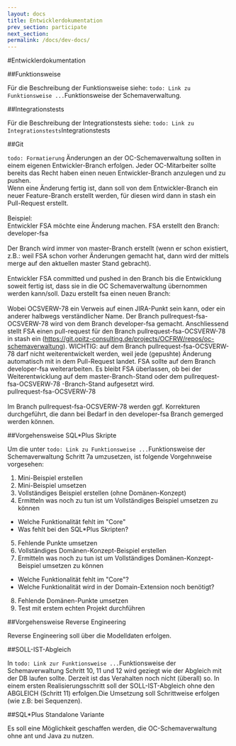 ```yaml
---
layout: docs
title: Entwicklerdokumentation
prev_section: participate
next_section:
permalink: /docs/dev-docs/
---
```


#Entwicklerdokumentation

##Funktionsweise

Für die Beschreibung der Funktionsweise siehe: `todo: Link zu Funktionsweise ...`Funktionsweise der Schemaverwaltung.

##Integrationstests

Für die Beschreibung der Integrationstests siehe: `todo: Link zu Integrationstests`Integrationstests

##Git

`todo: Formatierung`
Änderungen an der OC-Schemaverwaltung sollten in einem eigenen Entwickler-Branch erfolgen. Jeder OC-Mitarbeiter sollte bereits das Recht haben einen neuen Entwickler-Branch anzulegen und zu pushen.
<br/>Wenn eine Änderung fertig ist, dann soll von dem Entwickler-Branch ein neuer Feature-Branch erstellt werden, für diesen wird dann in stash ein Pull-Request erstellt.
<br/><br/>Beispiel:
<br/>Entwickler FSA möchte eine Änderung machen. FSA erstellt den Branch:
<br/>developer-fsa
<br/><br/>Der Branch wird immer von master-Branch erstellt (wenn er schon existiert, z.B.: weil FSA schon vorher Änderungen gemacht hat, dann wird der mittels merge auf den aktuellen master Stand gebracht).
<br/><br/>Entwickler FSA committed und pushed in den Branch bis die Entwicklung soweit fertig ist, dass sie in die OC Schemaverwaltung übernommen werden kann/soll. Dazu erstellt fsa einen neuen Branch:
<br/><br/>Wobei OCSVERW-78 ein Verweis auf einen JIRA-Punkt sein kann, oder ein anderer halbwegs verständlicher Name. Der Branch pullrequest-fsa-OCSVERW-78 wird von dem Branch developer-fsa gemacht. Anschliessend stellt FSA einen pull-request für den Branch pullrequest-fsa-OCSVERW-78 in stash ein (https://git.opitz-consulting.de/projects/OCFRW/repos/oc-schemaverwaltung). WICHTIG: auf dem Branch pullrequest-fsa-OCSVERW-78 darf nicht weiterentwickelt werden, weil jede (gepushte) Änderung automatisch mit in dem Pull-Request landet. FSA sollte auf dem Branch developer-fsa weiterarbeiten. Es bleibt FSA überlassen, ob bei der Weiterentwicklung auf dem master-Branch-Stand oder dem pullrequest-fsa-OCSVERW-78 -Branch-Stand aufgesetzt wird.
<br/>pullrequest-fsa-OCSVERW-78
<br/><br/>Im Branch pullrequest-fsa-OCSVERW-78 werden ggf. Korrekturen durchgeführt, die dann bei Bedarf in den developer-fsa Branch gemerged werden können.

##Vorgehensweise SQL*Plus Skripte

Um die unter `todo: Link zu Funktionsweise ...`Funktionsweise der Schemaverwaltung Schritt 7a umzusetzen, ist folgende Vorgehnweise vorgesehen:

1. Mini-Beispiel erstellen
2. Mini-Beispiel umsetzen
3. Vollständiges Beispiel erstellen (ohne Domänen-Konzept)
4. Ermitteln was noch zu tun ist um Vollständiges Beispiel umsetzen zu können
  - Welche Funktionalität fehlt im "Core"
  - Was fehlt bei den SQL*Plus Skripten?
5. Fehlende Punkte umsetzen
6. Vollständiges Domänen-Konzept-Beispiel erstellen
7. Ermitteln was noch zu tun ist um Vollständiges Domänen-Konzept-Beispiel umsetzen zu können
  - Welche Funktionalität fehlt im "Core"?
  - Welche Funktionalität wird in der Domain-Extension noch benötigt?
8. Fehlende Domänen-Punkte umsetzen
9. Test mit erstem echten Projekt durchführen

##Vorgehensweise Reverse Engineering

Reverse Engineering soll über die Modelldaten erfolgen.

##SOLL-IST-Abgleich

In `todo: Link zur Funktionsweise ...`Funktionsweise der Schemaverwaltung Schritt 10, 11 und 12 wird geziegt wie der Abgleich mit der DB laufen sollte. Derzeit ist das Verahalten noch nicht (überall) so. In einem ersten Realisierungsschritt soll der SOLL-IST-Abgleich ohne den ABGLEICH (Schritt 11) erfolgen.Die Umsetzung soll Schrittweise erfolgen (wie z.B: bei Sequenzen).

##SQL*Plus Standalone Variante

Es soll eine Möglichkeit geschaffen werden, die OC-Schemaverwaltung ohne ant und Java zu nutzen.

